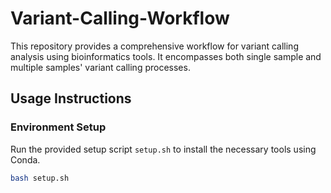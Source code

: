# Variant-Calling-Workflow

This repository provides a comprehensive workflow for variant calling analysis using bioinformatics tools. It encompasses both single sample and multiple samples' variant calling processes.

## Usage Instructions

### Environment Setup

Run the provided setup script `setup.sh` to install the necessary tools using Conda.

```bash
bash setup.sh


